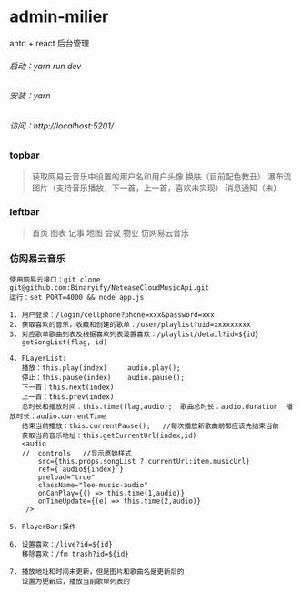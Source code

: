 # admin-milier
antd + react 后台管理

###### 启动：yarn run dev
###### 安装：yarn
###### 访问：http://localhost:5201/

### topbar
> 获取网易云音乐中设置的用户名和用户头像
> 换肤（目前配色教丑）
> 瀑布流图片（支持音乐播放，下一首，上一首，喜欢未实现）
> 消息通知（未）

### leftbar
>首页
>图表
>记事
>地图
>会议
>物业
>仿网易云音乐

### 仿网易云音乐
```
使用网易云接口：git clone git@github.com:Binaryify/NeteaseCloudMusicApi.git
运行：set PORT=4000 && node app.js

1. 用户登录：/login/cellphone?phone=xxx&password=xxx
2. 获取喜欢的音乐，收藏和创建的歌单：/user/playlist?uid=xxxxxxxxx
3. 对应歌单歌曲列表及根据喜欢列表设置喜欢：/playlist/detail?id=${id}
   getSongList(flag, id)

4. PLayerList:
   播放：this.play(index)     audio.play();
   停止：this.pause(index)    audio.pause();
   下一首：this.next(index)
   上一首：this.prev(index)
   总时长和播放时间：this.time(flag,audio);  歌曲总时长：audio.duration  播放时长：audio.currentTime
   结束当前播放：this.currentPause();   //每次播放新歌曲前都应该先结束当前
   获取当前音乐地址：this.getCurrentUrl(index,id)
   <audio
   //  controls   //显示原始样式
       src={this.props.songList ? currentUrl:item.musicUrl}
       ref={`audio${index}`}
       preload="true"
       className="lee-music-audio"
       onCanPlay={() => this.time(1,audio)}
       onTimeUpdate={(e) => this.time(2,audio)}
    />

5. PlayerBar:操作

6. 设置喜欢：/live?id=${id}
   移除喜欢：/fm_trash?id=${id}

7. 播放地址和时间未更新，但是图片和歌曲名是更新后的
   设置为更新后，播放当前歌单列表的

```
